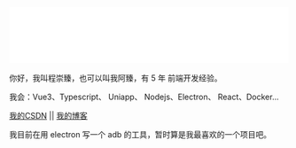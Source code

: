 <img src="./hi.svg" width="880" height="100">

你好，我叫程崇臻，也可以叫我阿臻，有 5 年 前端开发经验。

我会：Vue3、Typescript、 Uniapp、 Nodejs、Electron、 React、Docker...

[我的CSDN](https://blog.csdn.net/weixin_43191327) || [我的博客](https://blog.chengazhen.me)

我目前在用 electron 写一个 adb 的工具，暂时算是我最喜欢的一个项目吧。
